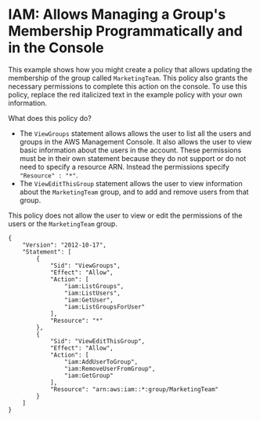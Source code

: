 # IAM: Allows Managing a Group's Membership Programmatically and in the Console<a name="reference_policies_examples_iam_manage-group-membership"></a>

This example shows how you might create a policy that allows updating the membership of the group called `MarketingTeam`\. This policy also grants the necessary permissions to complete this action on the console\. To use this policy, replace the red italicized text in the example policy with your own information\.

What does this policy do?
+ The `ViewGroups` statement allows allows the user to list all the users and groups in the AWS Management Console\. It also allows the user to view basic information about the users in the account\. These permissions must be in their own statement because they do not support or do not need to specify a resource ARN\. Instead the permissions specify `"Resource" : "*"`\.
+ The `ViewEditThisGroup` statement allows the user to view information about the `MarketingTeam` group, and to add and remove users from that group\.

This policy does not allow the user to view or edit the permissions of the users or the `MarketingTeam` group\.

```
{
    "Version": "2012-10-17",
    "Statement": [
        {
            "Sid": "ViewGroups",
            "Effect": "Allow",
            "Action": [
                "iam:ListGroups",
                "iam:ListUsers",
                "iam:GetUser",
                "iam:ListGroupsForUser"
            ],
            "Resource": "*"
        },
        {
            "Sid": "ViewEditThisGroup",
            "Effect": "Allow",
            "Action": [
                "iam:AddUserToGroup",
                "iam:RemoveUserFromGroup",
                "iam:GetGroup"
            ],
            "Resource": "arn:aws:iam::*:group/MarketingTeam"
        }
    ]
}
```
